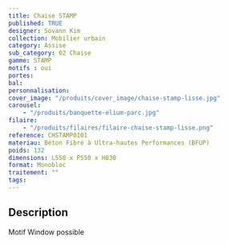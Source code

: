 ```yaml
---
title: Chaise STAMP
published: TRUE
designer: Sovann Kim
collection: Mobilier urbain
category: Assise
sub_category: 02 Chaise
gamme: STAMP
motifs : oui
portes:
bal:
personnalisation:
cover_image: "/produits/cover_image/chaise-stamp-lisse.jpg"
carousel:
    - "/produits/banquette-elium-parc.jpg"
filaire:
    - "/produits/filaires/filaire-chaise-stamp-lisse.png"
reference: CHSTAMP0101
materiau: Béton Fibré à Ultra-hautes Performances (BFUP)
poids: 132
dimensions: L550 x P550 x H830
format: Monobloc
traitement: ""
tags:
---
```


## Description

Motif Window possible
